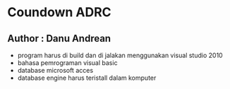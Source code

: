 # Coundown ADRC
## Author : Danu Andrean

- program harus di build dan di jalakan menggunakan visual studio 2010
- bahasa pemrograman visual basic
- database microsoft acces
- database engine harus teristall dalam komputer
